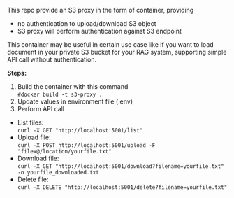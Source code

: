 This repo provide an S3 proxy in the form of container, providing
- no authentication to upload/download S3 object
- S3 proxy will perform authentication against S3 endpoint

This container may be useful in certain use case like if you want to load document in your private S3 bucket for your RAG system, supporting simple API call without authentication.

__Steps:__
1. Build the container with this command <br>
`#docker build -t s3-proxy .`
2. Update values in environment file (.env)
3. Perform API call

- List files: <br>
`curl -X GET "http://localhost:5001/list"`
- Upload file: <br>
`curl -X POST http://localhost:5001/upload -F "file=@/location/yourfile.txt"`
- Download file: <br>
`curl -X GET "http://localhost:5001/download?filename=yourfile.txt" -o yourfile_downloaded.txt`
- Delete file: <br>
`curl -X DELETE "http://localhost:5001/delete?filename=yourfile.txt"`
